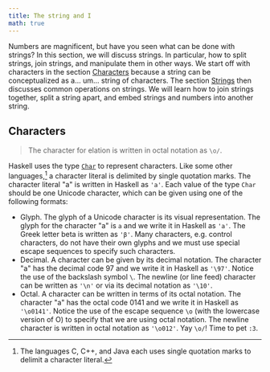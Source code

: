 ```yaml
---
title: The string and I
math: true
---
```


Numbers are magnificent, but have you seen what can be done with strings? In
this section, we will discuss strings. In particular, how to split strings, join
strings, and manipulate them in other ways. We start off with characters in the
section [Characters](#characters) because a string can be conceptualized as a...
um... string of characters. The section [Strings](#strings) then discusses
common operations on strings. We will learn how to join strings together, split
a string apart, and embed strings and numbers into another string.

<!--=========================================================================-->

## Characters

> The character for elation is written in octal notation as `\o/`.

Haskell uses the type [`Char`][char] to represent characters. Like some other
languages,[^a] a character literal is delimited by single quotation marks. The
character literal "a" is written in Haskell as `'a'`. Each value of the type
`Char` should be one Unicode character, which can be given using one of the
following formats:

-   Glyph. The glyph of a Unicode character is its visual representation. The
    glyph for the character "a" is `a` and we write it in Haskell as `'a'`. The
    Greek letter beta is written as `'β'`. Many characters, e.g. control
    characters, do not have their own glyphs and we must use special escape
    sequences to specify such characters.
-   Decimal. A character can be given by its decimal notation. The character "a"
    has the decimal code 97 and we write it in Haskell as `'\97'`. Notice the
    use of the backslash symbol `\`. The newline (or line feed) character can be
    written as `'\n'` or via its decimal notation as `'\10'`.
-   Octal. A character can be written in terms of its octal notation. The
    character "a" has the octal code 0141 and we write it in Haskell as
    `'\o0141'`. Notice the use of the escape sequence `\o` (with the lowercase
    version of O) to specify that we are using octal notation. The newline
    character is written in octal notation as `'\o012'`. Yay `\o/`! Time to pet
    `:3`.

<!--=========================================================================-->

[^a]:
    The languages C, C++, and Java each uses single quotation marks to delimit a
    character literal.

<!--=========================================================================-->

<!-- prettier-ignore-start -->
[char]: https://web.archive.org/web/20231128120029/https://hackage.haskell.org/package/base-4.19.0.0/docs/Data-Char.html
<!-- prettier-ignore-end -->
